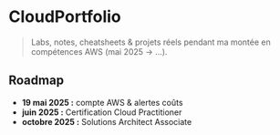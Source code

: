 # CloudPortfolio

> Labs, notes, cheatsheets & projets réels pendant ma montée en compétences AWS (mai 2025 → …).

## Roadmap
- **19 mai 2025 :** compte AWS & alertes coûts
- **juin 2025 :** Certification Cloud Practitioner
- **octobre 2025 :** Solutions Architect Associate
